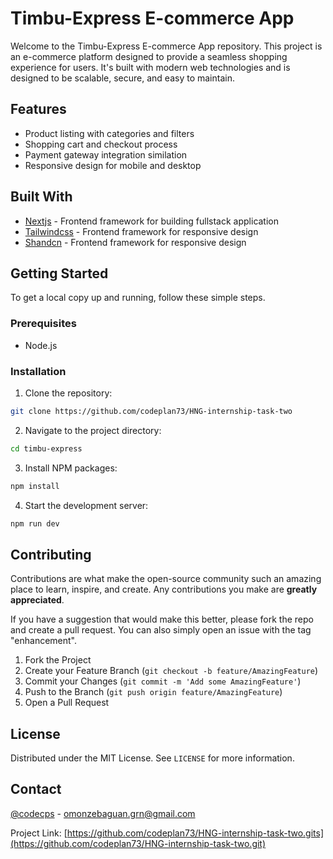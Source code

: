 # Timbu-Express E-commerce App

Welcome to the Timbu-Express E-commerce App repository. This project is an e-commerce platform designed to provide a seamless shopping experience for users. It's built with modern web technologies and is designed to be scalable, secure, and easy to maintain.

## Features

- Product listing with categories and filters
- Shopping cart and checkout process
- Payment gateway integration similation
- Responsive design for mobile and desktop

## Built With

- [Nextjs](https://nextjs.org/) - Frontend framework for building fullstack application
- [Tailwindcss](https://tailwindcss.com/) - Frontend framework for responsive design
- [Shandcn](https://ui.shadcn.com/) - Frontend framework for responsive design

## Getting Started

To get a local copy up and running, follow these simple steps.

### Prerequisites

- Node.js

### Installation

1. Clone the repository:

```bash
git clone https://github.com/codeplan73/HNG-internship-task-two
```

2. Navigate to the project directory:

```bash
cd timbu-express
```

3. Install NPM packages:

```bash
npm install
```

4. Start the development server:

```bash
npm run dev
```

## Contributing

Contributions are what make the open-source community such an amazing place to learn, inspire, and create. Any contributions you make are **greatly appreciated**.

If you have a suggestion that would make this better, please fork the repo and create a pull request. You can also simply open an issue with the tag "enhancement".

1. Fork the Project
2. Create your Feature Branch (`git checkout -b feature/AmazingFeature`)
3. Commit your Changes (`git commit -m 'Add some AmazingFeature'`)
4. Push to the Branch (`git push origin feature/AmazingFeature`)
5. Open a Pull Request

## License

Distributed under the MIT License. See `LICENSE` for more information.

## Contact

[@codecps](https://twitter.com/codecps) - omonzebaguan.grn@gmail.com

Project Link: [https://github.com/codeplan73/HNG-internship-task-two.gits](https://github.com/codeplan73/HNG-internship-task-two.git)
